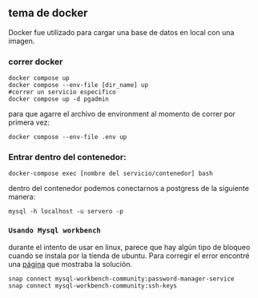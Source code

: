 ## tema de docker

Docker fue utilizado para cargar una base de datos en local con una imagen.

### correr docker

```
docker compose up
docker compose --env-file [dir_name] up
#correr un servicio especifico
docker compose up -d pgadmin
```

para que agarre el archivo de environment al momento de correr por primera vez:

```
docker compose --env-file .env up

```

### Entrar dentro del contenedor:

```
docker-compose exec [nombre del servicio/contenedor] bash
```

dentro del contenedor podemos conectarnos a postgress de la siguiente manera:

```
mysql -h localhost -u servero -p
```

### `Usando Mysql workbench`

durante el intento de usar en linux, parece que hay algún tipo de bloqueo cuando se instala por la tienda
de ubuntu. Para corregir el error encontré una [página](https://www.ingenieriazeros.com/2020/06/solucion-workbench-ubuntu-AppArmor.html)
que mostraba la solución.

```
snap connect mysql-workbench-community:password-manager-service
snap connect mysql-workbench-community:ssh-keys
```
